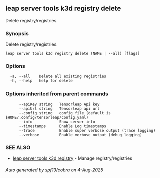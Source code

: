 ## leap server tools k3d registry delete

Delete registry/registries.

### Synopsis

Delete registry/registries.

```
leap server tools k3d registry delete (NAME | --all) [flags]
```

### Options

```
  -a, --all    Delete all existing registries
  -h, --help   help for delete
```

### Options inherited from parent commands

```
      --apiKey string   Tensorleap Api key
      --apiUrl string   Tensorleap api url
      --config string   config file (default is $HOME/.config/tensorleap/config.yaml)
      --info            Show server info
      --timestamps      Enable Log timestamps
      --trace           Enable super verbose output (trace logging)
      --verbose         Enable verbose output (debug logging)
```

### SEE ALSO

* [leap server tools k3d registry](leap_server_tools_k3d_registry.md)	 - Manage registry/registries

###### Auto generated by spf13/cobra on 4-Aug-2025
